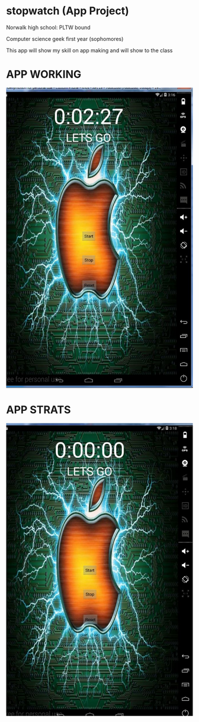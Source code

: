 # stopwatch (App Project)
Norwalk high school: PLTW bound

Computer science  geek  first year (sophomores)

This app will show my skill on app making and will show to the class 







# APP WORKING
![Alt text](https://github.com/obama23/stopwatch/blob/master/screenshots/Capture.JPG)
# APP STRATS
![Alt text](https://github.com/obama23/stopwatch/blob/master/screenshots/another1.JPG)
